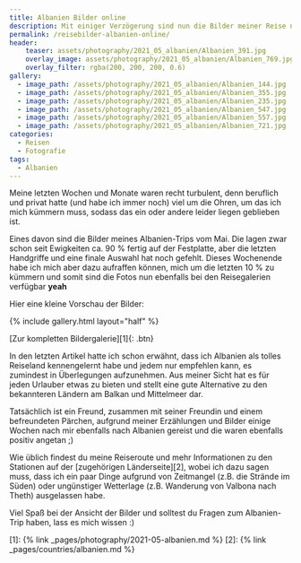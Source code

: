 ```yaml
---
title: Albanien Bilder online
description: Mit einiger Verzögerung sind nun die Bilder meiner Reise nach Albanien online verfügbar.
permalink: /reisebilder-albanien-online/
header:
    teaser: assets/photography/2021_05_albanien/Albanien_391.jpg
    overlay_image: assets/photography/2021_05_albanien/Albanien_769.jpg
    overlay_filter: rgba(200, 200, 200, 0.6)
gallery:
  - image_path: /assets/photography/2021_05_albanien/Albanien_144.jpg
  - image_path: /assets/photography/2021_05_albanien/Albanien_355.jpg
  - image_path: /assets/photography/2021_05_albanien/Albanien_235.jpg
  - image_path: /assets/photography/2021_05_albanien/Albanien_547.jpg
  - image_path: /assets/photography/2021_05_albanien/Albanien_557.jpg
  - image_path: /assets/photography/2021_05_albanien/Albanien_721.jpg
categories:
  - Reisen
  - Fotografie
tags:
  - Albanien
---
```


Meine letzten Wochen und Monate waren recht turbulent, denn beruflich und privat hatte (und habe ich immer noch) viel um die Ohren, 
um das ich mich kümmern muss, sodass das ein oder andere leider liegen geblieben ist.

Eines davon sind die Bilder meines Albanien-Trips vom Mai. Die lagen zwar schon seit Ewigkeiten ca. 90 % fertig auf der Festplatte, 
aber die letzten Handgriffe und eine finale Auswahl hat noch gefehlt. 
Dieses Wochenende habe ich mich aber dazu aufraffen können, mich um die letzten 10 % zu kümmern 
und somit sind die Fotos nun ebenfalls bei den Reisegalerien verfügbar **yeah**

Hier eine kleine Vorschau der Bilder:

{% include gallery.html layout="half" %}

[Zur kompletten Bildergalerie][1]{: .btn}

In den letzten Artikel hatte ich schon erwähnt, dass ich Albanien als tolles Reiseland kennengelernt habe und jedem nur empfehlen kann, 
es zumindest in Überlegungen aufzunehmen. 
Aus meiner Sicht hat es für jeden Urlauber etwas zu bieten und stellt eine gute Alternative zu den bekannteren Ländern am Balkan und Mittelmeer dar.

Tatsächlich ist ein Freund, zusammen mit seiner Freundin und einem befreundeten Pärchen, 
aufgrund meiner Erzählungen und Bilder einige Wochen nach mir ebenfalls nach Albanien gereist und die waren ebenfalls positiv angetan ;)

Wie üblich findest du meine Reiseroute und mehr Informationen zu den Stationen auf der [zugehörigen Länderseite][2], 
wobei ich dazu sagen muss, dass ich ein paar Dinge aufgrund von Zeitmangel (z.B. die Strände im Süden) 
oder ungünstiger Wetterlage (z.B. Wanderung von Valbona nach Theth) ausgelassen habe.

Viel Spaß bei der Ansicht der Bilder und solltest du Fragen zum Albanien-Trip haben, lass es mich wissen :)

[1]: {% link _pages/photography/2021-05-albanien.md %}
[2]: {% link _pages/countries/albanien.md %}